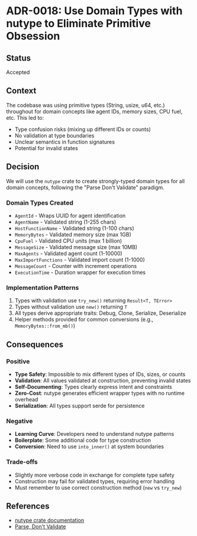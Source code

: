 # ADR-0018: Use Domain Types with nutype to Eliminate Primitive Obsession

## Status
Accepted

## Context
The codebase was using primitive types (String, usize, u64, etc.) throughout for domain concepts like agent IDs, memory sizes, CPU fuel, etc. This led to:
- Type confusion risks (mixing up different IDs or counts)
- No validation at type boundaries
- Unclear semantics in function signatures
- Potential for invalid states

## Decision
We will use the `nutype` crate to create strongly-typed domain types for all domain concepts, following the "Parse Don't Validate" paradigm.

### Domain Types Created
- `AgentId` - Wraps UUID for agent identification
- `AgentName` - Validated string (1-255 chars)
- `HostFunctionName` - Validated string (1-100 chars)
- `MemoryBytes` - Validated memory size (max 1GB)
- `CpuFuel` - Validated CPU units (max 1 billion)
- `MessageSize` - Validated message size (max 10MB)
- `MaxAgents` - Validated agent count (1-10000)
- `MaxImportFunctions` - Validated import count (1-1000)
- `MessageCount` - Counter with increment operations
- `ExecutionTime` - Duration wrapper for execution times

### Implementation Patterns
1. Types with validation use `try_new()` returning `Result<T, TError>`
2. Types without validation use `new()` returning `T`
3. All types derive appropriate traits: Debug, Clone, Serialize, Deserialize
4. Helper methods provided for common conversions (e.g., `MemoryBytes::from_mb()`)

## Consequences

### Positive
- **Type Safety**: Impossible to mix different types of IDs, sizes, or counts
- **Validation**: All values validated at construction, preventing invalid states
- **Self-Documenting**: Types clearly express intent and constraints
- **Zero-Cost**: nutype generates efficient wrapper types with no runtime overhead
- **Serialization**: All types support serde for persistence

### Negative
- **Learning Curve**: Developers need to understand nutype patterns
- **Boilerplate**: Some additional code for type construction
- **Conversion**: Need to use `into_inner()` at system boundaries

### Trade-offs
- Slightly more verbose code in exchange for complete type safety
- Construction may fail for validated types, requiring error handling
- Must remember to use correct construction method (`new` vs `try_new`)

## References
- [nutype crate documentation](https://docs.rs/nutype)
- [Parse, Don't Validate](https://lexi-lambda.github.io/blog/2019/11/05/parse-don-t-validate/)
